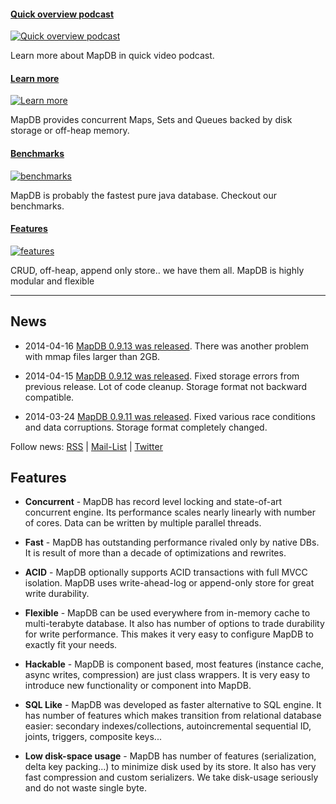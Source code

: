 #### [Quick overview podcast][overview]

[![Quick overview podcast](images/car-overview.jpg)][overview]

Learn more about MapDB in quick video podcast.


#### [Learn more][intro]
[![Learn more](images/car-intro.png)][intro]

MapDB provides concurrent Maps, Sets and Queues backed by disk storage or off-heap memory.


#### [Benchmarks][benchmarks]

[![benchmarks](images/car-benchmarks.jpg)][benchmarks]

MapDB is probably the fastest pure java database. Checkout our benchmarks.


#### [Features][features]

[![features](images/car-features.png)][features]

CRUD, off-heap, append only store.. we have them all. MapDB is highly modular and flexible


[overview]: http://youtu.be/_KGDwwEP5js
[intro]: 02-getting-started.html
[benchmarks]: /benchmarks.html
[features]: /features.html


---


News
----

* 2014-04-16 [MapDB 0.9.13 was released](http://www.mapdb.org/changelog.html#Version_0913_2015-04-16). There was another problem with mmap files larger than 2GB.

* 2014-04-15 [MapDB 0.9.12 was released](http://www.mapdb.org/changelog.html#Version_0912_2015-04-15). Fixed storage errors from previous release. Lot of code cleanup. Storage format not backward compatible.

* 2014-03-24 [MapDB 0.9.11 was released](http://www.mapdb.org/changelog.html#Version_0911_2014-03-24). Fixed various race conditions and data corruptions. Storage format completely changed.



Follow news:
[RSS](news.xml) |
[Mail-List](https://groups.google.com/forum/?fromgroups#!forum/mapdb-news) |
[Twitter](http://twitter.com/MapDBnews)

Features
--------
* **Concurrent** - MapDB has record level locking and state-of-art concurrent engine. Its performance scales nearly linearly with number of cores. Data can be written by multiple parallel threads.

* **Fast** - MapDB has outstanding performance rivaled only by native DBs. It is result of more than a decade of optimizations and rewrites.

* **ACID** - MapDB optionally supports ACID transactions with full MVCC isolation. MapDB uses write-ahead-log or append-only store for great write durability.

* **Flexible** - MapDB can be used everywhere from in-memory cache to multi-terabyte database. It also has number of options to trade durability for write performance. This makes it very easy to configure MapDB to exactly fit your needs.

* **Hackable** - MapDB is component based, most features (instance cache, async writes, compression) are just class wrappers. It is very easy to introduce new functionality or component into MapDB.

* **SQL Like** - MapDB was developed as faster alternative to SQL engine. It has number of features which makes transition from relational database easier: secondary indexes/collections, autoincremental sequential ID, joints, triggers, composite keys...

* **Low disk-space usage** - MapDB has number of features (serialization, delta key packing...) to minimize disk used by its store. It also has very fast compression and custom serializers. We take disk-usage seriously and do not waste single byte.
